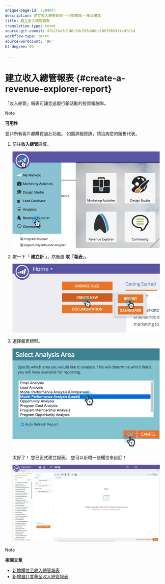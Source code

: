 ```yaml
---
unique-page-id: 7504047
description: 建立收入總管報表——行銷檔案——產品檔案
title: 建立收入總管報表
translation-type: tm+mt
source-git-commit: 47b2fee7d146c3dc558d4bbb10070683f4cdfd3d
workflow-type: tm+mt
source-wordcount: '96'
ht-degree: 0%

---
```



# 建立收入總管報表 {#create-a-revenue-explorer-report}

「收入總管」報表可讓您追蹤行銷活動的投資報酬率。

>[!NOTE]
>
>**可用性**
>
>並非所有客戶都購買過此功能。 如需詳細資訊，請洽詢您的銷售代表。

1. 前往**收入總管**區域。

   ![](assets/image2015-3-24-13-3a24-3a56.png)

1. 按一下「 **建立新** 」，然後選 **取「報表**」。

   ![](assets/image2015-3-24-13-3a20-3a40.png)

1. 選擇報表類型。

   ![](assets/image2015-3-24-14-3a22-3a32.png)

   太好了！ 您已正式建立報表。 您可以新增一些欄位來自訂！

   ![](assets/image2015-3-24-13-3a26-3a8.png)

>[!NOTE]
>
>**相關文章**
>
>* [新增欄位至收入總管報表](adding-fields-to-a-revenue-explorer-report.md)
>* [新增自訂度量至收入總管報表](adding-custom-measures-to-a-revenue-explorer-report.md)

>



